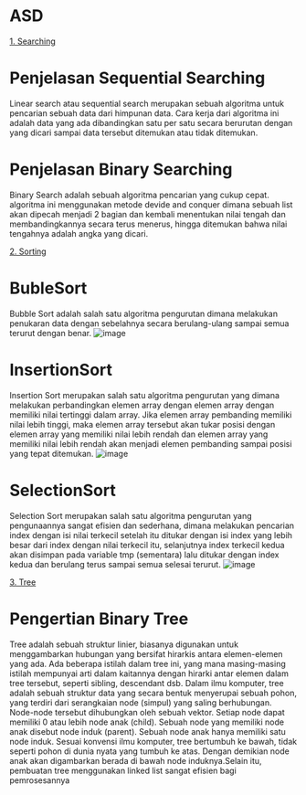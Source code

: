 # ASD


<a href="https://github.com/nestatoli1485/ASD/tree/main/Searching">1. Searching</a><br>
# Penjelasan Sequential Searching
Linear search atau sequential search merupakan sebuah algoritma untuk pencarian sebuah data dari himpunan data. Cara kerja dari algoritma ini adalah data yang ada dibandingkan satu per satu secara berurutan dengan yang dicari sampai data tersebut ditemukan atau tidak ditemukan.

# Penjelasan Binary Searching
Binary Search adalah sebuah algoritma pencarian yang cukup cepat. algoritma ini menggunakan metode devide and conquer dimana sebuah list akan dipecah menjadi 2 bagian dan kembali menentukan nilai tengah dan membandingkannya secara terus menerus, hingga ditemukan bahwa nilai tengahnya adalah angka yang dicari.

<a href="https://github.com/nestatoli1485/ASD/tree/main/Sorting">2. Sorting</a><br>
# BubleSort
Bubble Sort adalah salah satu algoritma pengurutan dimana melakukan penukaran data dengan sebelahnya secara berulang-ulang sampai semua terurut dengan benar.
![image](https://user-images.githubusercontent.com/99128714/155049372-bc3b2fad-dbcd-432d-99f8-3e40e238de3e.png)

# InsertionSort
Insertion Sort merupakan salah satu algoritma pengurutan yang dimana melakukan perbandingkan elemen array dengan elemen array dengan memiliki nilai tertinggi dalam array. Jika elemen array pembanding memiliki nilai lebih tinggi, maka elemen array tersebut akan tukar posisi dengan elemen array yang memiliki nilai lebih rendah dan elemen array yang memiliki nilai lebih rendah akan menjadi elemen pembanding sampai posisi yang tepat ditemukan.
![image](https://user-images.githubusercontent.com/99128714/155049657-c20803d9-2433-4fe5-919b-407ef7acc262.png)

# SelectionSort
Selection Sort merupakan salah satu algoritma pengurutan yang pengunaannya sangat efisien dan sederhana, dimana melakukan pencarian index dengan isi nilai terkecil setelah itu ditukar dengan isi index yang lebih besar dari index dengan nilai terkecil itu, selanjutnya index terkecil kedua akan disimpan pada variable tmp (sementara) lalu ditukar dengan index kedua dan berulang terus sampai semua selesai terurut. 
![image](https://user-images.githubusercontent.com/99128714/155050526-cf8547c8-0bdc-4cde-bb84-ae04a7313968.png)

<a href="https://github.com/nestatoli1485/ASD/tree/main/Tree">3. Tree</a><br>
# Pengertian Binary Tree
Tree adalah sebuah struktur linier, biasanya digunakan untuk menggambarkan hubungan yang bersifat hirarkis antara elemen-elemen yang ada. Ada beberapa istilah dalam tree ini, yang mana masing-masing istilah  mempunyai arti dalam kaitannya dengan hirarki antar elemen dalam tree tersebut, seperti sibling, descendant dsb.
Dalam ilmu komputer, tree adalah sebuah struktur data yang secara bentuk menyerupai sebuah pohon, yang terdiri dari serangkaian node (simpul) yang saling berhubungan. Node-node tersebut dihubungkan oleh sebuah vektor. Setiap node dapat memiliki 0 atau lebih node anak (child). Sebuah node yang memiliki node anak disebut node induk (parent). Sebuah node anak hanya memiliki satu node induk. Sesuai konvensi ilmu komputer, tree bertumbuh ke bawah, tidak seperti pohon di dunia nyata yang tumbuh ke atas. Dengan demikian node anak akan digambarkan berada di bawah node induknya.Selain itu, pembuatan tree menggunakan linked list sangat efisien bagi pemrosesannya


